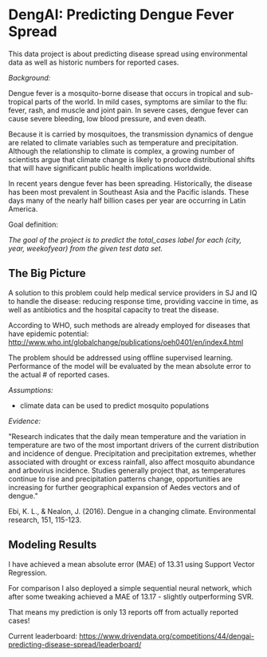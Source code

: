 # DengAI: Predicting Dengue Fever Spread

This data project is about predicting disease spread using environmental data as well as historic numbers for reported cases.

*Background:*

Dengue fever is a mosquito-borne disease that occurs in tropical and sub-tropical parts of the world. In mild cases, symptoms are similar to the flu: fever, rash, and muscle and joint pain. In severe cases, dengue fever can cause severe bleeding, low blood pressure, and even death.

Because it is carried by mosquitoes, the transmission dynamics of dengue are related to climate variables such as temperature and precipitation. Although the relationship to climate is complex, a growing number of scientists argue that climate change is likely to produce distributional shifts that will have significant public health implications worldwide.

In recent years dengue fever has been spreading. Historically, the disease has been most prevalent in Southeast Asia and the Pacific islands. These days many of the nearly half billion cases per year are occurring in Latin America.

Goal definition:

*The goal of the project is to predict the total_cases label for each (city, year, weekofyear) from the given test data set.*

## The Big Picture

A solution to this problem could help medical service providers in SJ and IQ to handle the disease: reducing response time, providing vaccine in time, as well as antibiotics and the hospital capacity to treat the disease.

According to WHO, such methods are already employed for diseases that have epidemic potential:
http://www.who.int/globalchange/publications/oeh0401/en/index4.html

The problem should be addressed using offline supervised learning. Performance of the model will be evaluated by the mean absolute error to the actual # of reported cases.

*Assumptions:*

* climate data can be used to predict mosquito populations

*Evidence:*

"Research indicates that the daily mean temperature and the variation in temperature are two of the most important drivers of the current distribution and incidence of dengue. Precipitation and precipitation extremes, whether associated with drought or excess rainfall, also affect mosquito abundance and arbovirus incidence. Studies generally project that, as temperatures continue to rise and precipitation patterns change, opportunities are increasing for further geographical expansion of Aedes vectors and of dengue."

Ebi, K. L., & Nealon, J. (2016). Dengue in a changing climate. Environmental research, 151, 115-123.

## Modeling Results

I have achieved a mean absolute error (MAE) of 13.31 using Support Vector Regression. 

For comparison I also deployed a simple sequential neural network, which after some tweaking achieved a MAE of 13.17 - slightly outperforming SVR.

That means my prediction is only 13 reports off from actually reported cases!

Current leaderboard: https://www.drivendata.org/competitions/44/dengai-predicting-disease-spread/leaderboard/
